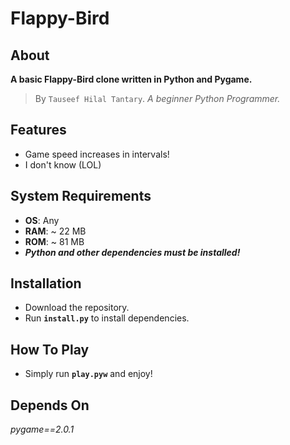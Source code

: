 # Flappy-Bird

## About
__A basic Flappy-Bird clone written in Python and Pygame.__

> By `Tauseef Hilal Tantary`. *A beginner Python Programmer.*

## Features
* Game speed increases in intervals!
* I don't know (LOL)

## System Requirements
* **OS**: Any
* **RAM**: ~ 22 MB
* **ROM**: ~ 81 MB
* ***Python and other dependencies must be installed!***


## Installation
* Download the repository.
* Run **`install.py`** to install dependencies.


## How To Play
* Simply run **`play.pyw`** and enjoy!


## Depends On
*pygame==2.0.1*
